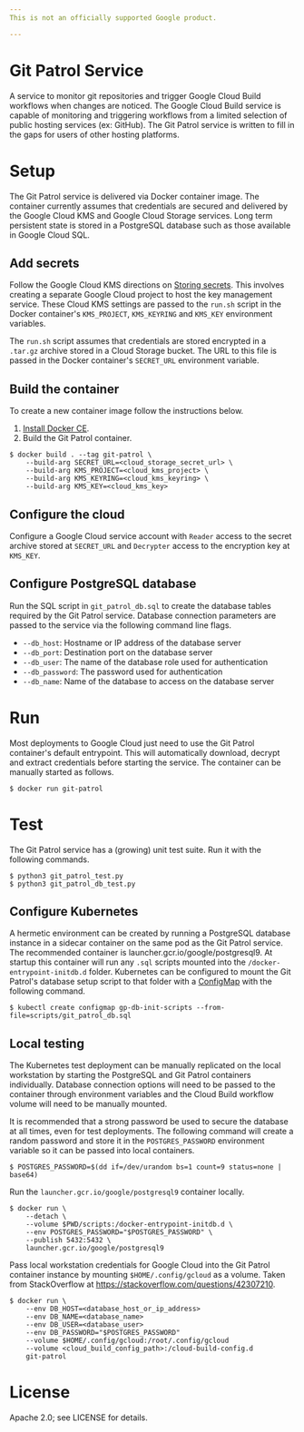 ```yaml
---
This is not an officially supported Google product.

---
```


# Git Patrol Service

A service to monitor git repositories and trigger Google Cloud Build workflows
when changes are noticed. The Google Cloud Build service is capable of
monitoring and triggering workflows from a limited selection of public hosting
services (ex: GitHub). The Git Patrol service is written to fill in the gaps
for users of other hosting platforms.

# Setup

The Git Patrol service is delivered via Docker container image. The container
currently assumes that credentials are secured and delivered by the Google Cloud
KMS and Google Cloud Storage services. Long term persistent state is stored in a
PostgreSQL database such as those available in Google Cloud SQL.

## Add secrets

Follow the Google Cloud KMS directions on [Storing
secrets](https://cloud.google.com/kms/docs/store-secrets). This involves
creating a separate Google Cloud project to host the key management service.
These Cloud KMS settings are passed to the `run.sh` script in the Docker
container's `KMS_PROJECT`, `KMS_KEYRING` and `KMS_KEY` environment variables.

The `run.sh` script assumes that credentials are stored encrypted in a `.tar.gz`
archive stored in a Cloud Storage bucket. The URL to this file is passed in the
Docker container's `SECRET_URL` environment variable.

## Build the container

To create a new container image follow the instructions below.

1. [Install Docker CE](https://www.docker.com/products/docker-engine).
2. Build the Git Patrol container.
  ```shell
  $ docker build . --tag git-patrol \
      --build-arg SECRET_URL=<cloud_storage_secret_url> \
      --build-arg KMS_PROJECT=<cloud_kms_project> \
      --build-arg KMS_KEYRING=<cloud_kms_keyring> \
      --build-arg KMS_KEY=<cloud_kms_key>
  ```

## Configure the cloud

Configure a Google Cloud service account with `Reader` access to the secret
archive stored at `SECRET_URL` and `Decrypter` access to the encryption key at
`KMS_KEY`.

## Configure PostgreSQL database

Run the SQL script in `git_patrol_db.sql` to create the database tables
required by the Git Patrol service. Database connection parameters are passed to
the service via the following command line flags.
   * `--db_host`: Hostname or IP address of the database server
   * `--db_port`: Destination port on the database server
   * `--db_user`: The name of the database role used for authentication
   * `--db_password`: The password used for authentication
   * `--db_name`: Name of the database to access on the database server

# Run

Most deployments to Google Cloud just need to use the Git Patrol container's
default entrypoint. This will automatically download, decrypt and extract
credentials before starting the service. The container can be manually started
as follows.

```shell
$ docker run git-patrol
```

# Test

The Git Patrol service has a (growing) unit test suite. Run it with the following
commands.

```shell
$ python3 git_patrol_test.py
$ python3 git_patrol_db_test.py
```

## Configure Kubernetes

A hermetic environment can be created by running a PostgreSQL database instance
in a sidecar container on the same pod as the Git Patrol service. The
recommended container is launcher.gcr.io/google/postgresql9. At startup this
container will run any `.sql` scripts mounted into the
`/docker-entrypoint-initdb.d` folder. Kubernetes can be configured to mount the
Git Patrol's database setup script to that folder with a
[ConfigMap](https://kubernetes.io/docs/tasks/configure-pod-container/configure-pod-configmap/)
with the following command.

```shell
$ kubectl create configmap gp-db-init-scripts --from-file=scripts/git_patrol_db.sql
```

## Local testing

The Kubernetes test deployment can be manually replicated on the local
workstation by starting the PostgreSQL and Git Patrol containers individually.
Database connection options will need to be passed to the container through
environment variables and the Cloud Build workflow volume will need to be
manually mounted.

It is recommended that a strong password be used to secure the database at all
times, even for test deployments. The following command will create a random
password and store it in the `POSTGRES_PASSWORD` environment variable so it can
be passed into local containers.

```shell
$ POSTGRES_PASSWORD=$(dd if=/dev/urandom bs=1 count=9 status=none | base64)
```

Run the `launcher.gcr.io/google/postgresql9` container locally.

```shell
$ docker run \
    --detach \
    --volume $PWD/scripts:/docker-entrypoint-initdb.d \
    --env POSTGRES_PASSWORD="$POSTGRES_PASSWORD" \
    --publish 5432:5432 \
    launcher.gcr.io/google/postgresql9
```

Pass local workstation credentials for Google Cloud into the Git Patrol
container instance by mounting `$HOME/.config/gcloud` as a volume. Taken
from StackOverflow at https://stackoverflow.com/questions/42307210.

```shell
$ docker run \
    --env DB_HOST=<database_host_or_ip_address>
    --env DB_NAME=<database_name>
    --env DB_USER=<database_user>
    --env DB_PASSWORD="$POSTGRES_PASSWORD"
    --volume $HOME/.config/gcloud:/root/.config/gcloud
    --volume <cloud_build_config_path>:/cloud-build-config.d
    git-patrol
```
# License

Apache 2.0; see LICENSE for details.
